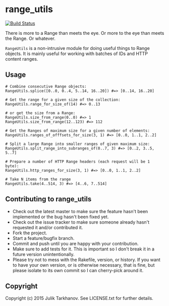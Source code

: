 # range_utils

[![Build Status](https://travis-ci.org/julik/range_utils.svg?branch=master)](https://travis-ci.org/julik/range_utils)

There is more to a Range than meets the eye. Or more to the eye than meets the Range. Or whatever.

`RangeUtils` is a non-intrusive module for doing useful things to Range objects.
It is mainly useful for working with batches of IDs and HTTP content ranges.

## Usage

    # Combine consecutive Range objects:
    RangeUtils.splice([0..0, 0..4, 5..14, 16..20]) #=> [0..14, 16..20]
    
    # Get the range for a given size of the collection:
    RangeUtils.range_for_size_of(14) #=> 0..13
    
    # or get the size from a Range:
    RangeUtils.size_from_range(0..0) #=> 1
    RangeUtils.size_from_range(12..123) #=> 112
    
    # Get the Ranges of maximum size for a given number of elements:
    RangeUtils.ranges_of_offfsets_for_size(3, 1) #=> [0..0, 1..1, 2..2]
    
    # Split a large Range into smaller ranges of given maximum size:
    RangeUtils.split_range_into_subranges_of(0..7, 3) #=> [0..2, 3..5, 5..7]
    
    # Prepare a number of HTTP Range headers (each request will be 1 byte):
    RangeUtils.http_ranges_for_size(3, 1) #=> [0..0, 1..1, 2..2]
    
    # Take N items from the range
    RangeUtils.take(4..514, 3) #=> [4..6, 7..514]

## Contributing to range_utils
 
* Check out the latest master to make sure the feature hasn't been implemented or the bug hasn't been fixed yet.
* Check out the issue tracker to make sure someone already hasn't requested it and/or contributed it.
* Fork the project.
* Start a feature/bugfix branch.
* Commit and push until you are happy with your contribution.
* Make sure to add tests for it. This is important so I don't break it in a future version unintentionally.
* Please try not to mess with the Rakefile, version, or history. If you want to have your own version, or is otherwise necessary, that is fine, but please isolate to its own commit so I can cherry-pick around it.

## Copyright

Copyright (c) 2015 Julik Tarkhanov. See LICENSE.txt for
further details.

